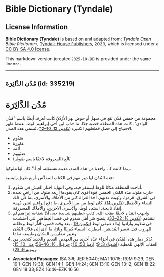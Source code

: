 # Bible Dictionary (Tyndale)

## License Information

**Bible Dictionary (Tyndale)** is based on and adapted from: _Tyndale Open Bible Dictionary_, [Tyndale House Publishers](https://tyndaleopenresources.com/), 2023, which is licensed under a [CC BY-SA 4.0 license](https://creativecommons.org/licenses/by-sa/4.0/legalcode.en).

This markdown version (created `2025-10-20`) is provided under the same license.



--------------------------------

## مُدُن الدَّائِرَة (id: 335219)

مُدُن الدَّائِرَة
=================

مجموعة من خمس مُدُن تقع في سهل أو حوض نهر الأرْدُنّ كانت تُعرف أيضًا باسم "مُدُن الوادي". كانت هذه المنطقة خصبة جدًا، ما جذب ابن أخي إبراهيم، لوط، عندما ظهر الاحتياج إلى فصل قطعانهم الكبيرة ([تكوين 13: 10–12](https://ref.ly/Gen13:10-Gen13:12)). تُسمى هذه المدن:

* سَدُوم
* عَمُورَة
* أَدْمَة
* صَبُويِيم
* بَالَع (المعروفة لاحقًا باسم صُوغَر)

ربما كانت كل واحدة من هذه المدن مدينة مستقلة، أي أنَّ كان لها ملوكها.

هذه المُدُن لها دور مهم في الكتاب المقدَّس بأربع طرق رئيسية:

1. أتاحت المنطقة مكانًا للوط ليستقر فيه، وفي النهاية اختار العيش في سَدُوم.
2. حارب ملوك هذه المُدُن الخمس قوة أقوى كان يقودها أربعة ملوك من أراضٍ بعيدة في الشرق. هُزموا، ونُهبت مدنهم. أخذ الغزاة كثير من الأملاك والأسرى، بما في ذلك النساء والأطفال ([تكوين 14](https://ref.ly/Gen14:1-Gen14:24)). كان لوط من بين الأسرى، ما دفع إبراهيم لشن مُهمة إنقاذ ناجحة. استعاد لوط، والأسرى الآخرين، والأملاك المسروقة.
3. واجهت المُدُن لاحقًا عقاب الله. كانت خطيتهم شديدة حتى أنَّ شفاعة إبراهيم لم تنقذهم ([تكوين 18: 22–33](https://ref.ly/Gen18:22-Gen18:33)). يتضح شر أهل سدوم في قصة الجماهير التي احتشدت في سَدُوم وأرادوا إيذاء ضيفي لوط ([تكوين 19](https://ref.ly/Gen19:1-Gen19:38)). بعد وقت قصير، **حُذِّر** لوط وعائلته للهروب قبل تدمير المُدينتين. أمطرت السماء كبريتًا ونارًا، ما أدى إلى هلاك المُدُن وتغيير تضاريس المكان وطبيعته تمامًا.
4. يُذكر دمار هذه المُدُن في أجزاء عدّة أخرى من العهدين القديم والجديد كتحذير من العقاب الإلهي للخطية ([إشعياء 3: 9](https://ref.ly/Isa3:9)؛ [إرميا 50: 40](https://ref.ly/Jer50:40)؛ [حزقيال 16: 46–56](https://ref.ly/Ezek16:46-Ezek16:56)؛ [متى 10: 15](https://ref.ly/Matt10:15)؛ [رومية 9: 29](https://ref.ly/Rom9:29)).

* **Associated Passages:** ISA 3:9; JER 50:40; MAT 10:15; ROM 9:29; GEN 19:1–GEN 19:38; GEN 14:1–GEN 14:24; GEN 13:10–GEN 13:12; GEN 18:22–GEN 18:33; EZK 16:46–EZK 16:56

